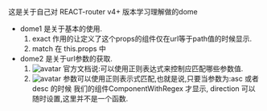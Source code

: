  这是关于自己对 REACT-router v4+ 版本学习理解做的dome

- dome1 是关于基本的使用.
    1. exact 作用的让定义了这个props的组件仅在url等于path值的时候显示.
    1. match 在 this.props 中
- dome2 是关于url参数的获取.
    1. ![avatar](/home/quan/web/dome/rr/domeImg/1.png) 官方文档说:可以使用正则表达式来控制应匹配哪些参数值.
    2. ![avatar](/home/quan/web/dome/rr/domeImg/2.png)        参数可以使用正则表示式匹配,也就是说,只要当参数为:asc 或者 desc 的时候 我们的组件ComponentWithRegex 才显示, direction 可以随时设置,这里并不是一个函数.
